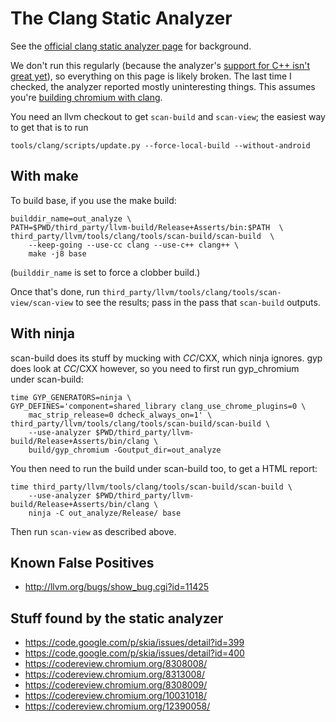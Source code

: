 # The Clang Static Analyzer

See the [official clang static analyzer page](http://clang-analyzer.llvm.org/)
for background.

We don't run this regularly (because the analyzer's
[support for C++ isn't great yet](http://clang-analyzer.llvm.org/dev_cxx.html)),
so everything on this page is likely broken. The last time I checked, the
analyzer reported mostly uninteresting things. This assumes you're
[building chromium with clang](clang.md).

You need an llvm checkout to get `scan-build` and `scan-view`; the easiest way
to get that is to run

```shell
tools/clang/scripts/update.py --force-local-build --without-android
```

## With make

To build base, if you use the make build:

```
builddir_name=out_analyze \
PATH=$PWD/third_party/llvm-build/Release+Asserts/bin:$PATH  \
third_party/llvm/tools/clang/tools/scan-build/scan-build  \
    --keep-going --use-cc clang --use-c++ clang++ \
    make -j8 base
```

(`builddir_name` is set to force a clobber build.)

Once that's done, run `third_party/llvm/tools/clang/tools/scan-view/scan-view`
to see the results; pass in the pass that `scan-build` outputs.

## With ninja

scan-build does its stuff by mucking with $CC/$CXX, which ninja ignores. gyp
does look at $CC/$CXX however, so you need to first run gyp\_chromium under
scan-build:

```shell
time GYP_GENERATORS=ninja \
GYP_DEFINES='component=shared_library clang_use_chrome_plugins=0 \
    mac_strip_release=0 dcheck_always_on=1' \
third_party/llvm/tools/clang/tools/scan-build/scan-build \
    --use-analyzer $PWD/third_party/llvm-build/Release+Asserts/bin/clang \
    build/gyp_chromium -Goutput_dir=out_analyze
```

You then need to run the build under scan-build too, to get a HTML report:

```shell
time third_party/llvm/tools/clang/tools/scan-build/scan-build \
    --use-analyzer $PWD/third_party/llvm-build/Release+Asserts/bin/clang \
    ninja -C out_analyze/Release/ base
```

Then run `scan-view` as described above.

## Known False Positives

* http://llvm.org/bugs/show_bug.cgi?id=11425

## Stuff found by the static analyzer

*   https://code.google.com/p/skia/issues/detail?id=399
*   https://code.google.com/p/skia/issues/detail?id=400
*   https://codereview.chromium.org/8308008/
*   https://codereview.chromium.org/8313008/
*   https://codereview.chromium.org/8308009/
*   https://codereview.chromium.org/10031018/
*   https://codereview.chromium.org/12390058/
